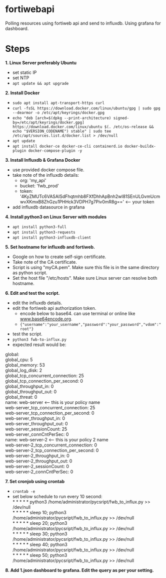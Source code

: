 # fortiwebapi
Polling resources using fortiweb api and send to influxdb. Using grafana for dashboard.

# Steps
**1. Linux Server preferably Ubuntu**
   - set static IP
   - set NTP
   - `apt update && apt upgrade`  

**2. Install Docker**
   - `sudo apt install apt-transport-https curl`
   - `curl -fsSL https://download.docker.com/linux/ubuntu/gpg | sudo gpg --dearmor -o /etc/apt/keyrings/docker.gpg`
   - `echo "deb [arch=$(dpkg --print-architecture) signed-by=/etc/apt/keyrings/docker.gpg] https://download.docker.com/linux/ubuntu $(. /etc/os-release && echo "$VERSION_CODENAME") stable" | sudo tee /etc/apt/sources.list.d/docker.list > /dev/null`
   - `apt update`
   - `apt install docker-ce docker-ce-cli containerd.io docker-buildx-plugin docker-compose-plugin -y`

**3. Install Influxdb & Grafana Docker**
   - use provided docker compose file.
   - take note of the influxdb details:
     - org: 'my_api'  
     - bucket: 'fwb_prod'  
     - token: '4KyZMUTc6VASAISdFhqtmhb8FXfDhhApBnh2wl81SEnULGvmUcmwvXKmxB8ZhGzu1PHHck3VDPH7g7Piv0mR8g==' <-- your token
   - add influxdb datasource in grafana

**4. Install python3 on Linux Server with modules**
   - `apt install python3-full`
   - `apt install python3-requests`
   - `apt install python3-influxdb-client`

**5. Set hostname for influxdb and fortiweb.**
   - Google on how to create self-sign certificate.
   - Take note of the CA certificate.
   - Script is using "myCA.pem". Make sure this file is in the same directory as python script.
   - Set the host file "/etc/hosts". Make sure Linux server can resolve both hostname.

**6. Edit and test the script.**
   - edit the influxdb details.
   - edit the fortiweb api authorization token.
     - encode below to base64. can use terminal or online like www.base64encode.org.
     - `{"username":"your_username","password":"your_password","vdom":"root"}`
   - test the script.
   - `python3 fwb-to-influx.py`
   - expected result would be:  

global:  
global_cpu: 5  
global_memory: 53  
global_log_disk: 2  
global_tcp_concurrent_connection: 25  
global_tcp_connection_per_second: 0  
global_throughput_in: 0  
global_throughput_out: 0  
global_threat: 0  
name: web-server <-- this is your policy name  
web-server_tcp_concurrent_connection: 25  
web-server_tcp_connection_per_second: 0  
web-server_throughput_in: 0  
web-server_throughput_out: 0  
web-server_sessionCount: 25  
web-server_connCntPerSec: 0  
name: web-server-2 <-- this is your policy 2 name  
web-server-2_tcp_concurrent_connection: 0  
web-server-2_tcp_connection_per_second: 0  
web-server-2_throughput_in: 0  
web-server-2_throughput_out: 0  
web-server-2_sessionCount: 0  
web-server-2_connCntPerSec: 0  

**7. Set cronjob using crontab**
   - `crontab -e`
   - set below schedule to run every 10 second:  
\* * * * * python3 /home/administrator/pycsript/fwb_to_influx.py >> /dev/null  
\* * * * * sleep 10; python3 /home/administrator/pycsript/fwb_to_influx.py >> /dev/null  
\* * * * * sleep 20; python3 /home/administrator/pycsript/fwb_to_influx.py >> /dev/null  
\* * * * * sleep 30; python3 /home/administrator/pycsript/fwb_to_influx.py >> /dev/null  
\* * * * * sleep 40; python3 /home/administrator/pycsript/fwb_to_influx.py >> /dev/null  
\* * * * * sleep 50; python3 /home/administrator/pycsript/fwb_to_influx.py >> /dev/null  

**8. Add 1.json dashboard to grafana. Edit the query as per your setting.**


